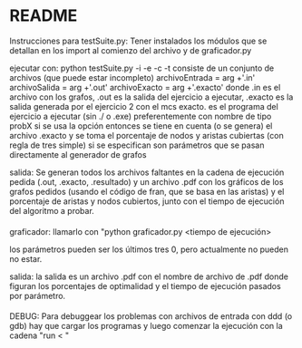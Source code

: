 # README #

Instrucciones para testSuite.py:
Tener instalados los módulos que se detallan en los import al comienzo del archivo y de graficador.py

ejecutar con:
python testSuite.py -i <archivos de entrada> -e <ejercicio a probar> -c <comparar con exacto> -t <opciones para el generador>
<archivos de entrada> consiste de un conjunto de archivos (que puede estar incompleto)
archivoEntrada = arg +'.in'
archivoSalida = arg +'.out'
archivoExacto = arg +'.exacto'
donde .in es el archivo con los grafos, .out es la salida del ejercicio a ejecutar, .exacto es la salida generada por el ejercicio 2 con el mcs exacto.
<ejercicio a probar> es el programa del ejercicio a ejecutar (sin ./ o .exe) preferentemente con nombre de tipo probX
<comparar con exacto> si se usa la opción entonces se tiene en cuenta (o se genera) el archivo .exacto y se toma el porcentaje de nodos y aristas cubiertas (con regla de tres simple)
<opciones para el generador> si se especifican son parámetros que se pasan directamente al generador de grafos

salida:
Se generan todos los archivos faltantes en la cadena de ejecución pedida (.out, .exacto, .resultado) y un archivo .pdf con los gráficos de los grafos pedidos (usando el código de fran, que se basa en las aristas) y el porcentaje de aristas y nodos cubiertos, junto con el tiempo de ejecución del algoritmo a probar.

####

graficador:
llamarlo con "python graficador.py <grafos de entrada> <mcs> <tiempo de ejecución> <porcentaje nodos> <porcentaje aristas>

los parámetros pueden ser los últimos tres 0, pero actualmente no pueden no estar.

salida:
la salida es un archivo .pdf con el nombre de archivo de <grafos de entrada>.pdf donde figuran los porcentajes de optimalidad y el tiempo de ejecución pasados por parámetro.

####

DEBUG:
Para debuggear los problemas con archivos de entrada con ddd (o gdb) hay que cargar los programas y luego comenzar la ejecución con la cadena "run < <archivoEntrada>"